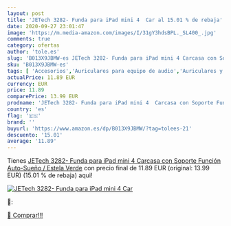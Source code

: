 ```yaml
---
layout: post
title: 'JETech 3282- Funda para iPad mini 4  Car al 15.01 % de rebaja'
date: 2020-09-27 23:01:47
image: 'https://m.media-amazon.com/images/I/31gY3hdsBPL._SL400_.jpg'
comments: true
category: ofertas
author: 'tole.es'
slug: 'B013X9JBMW-es JETech 3282- Funda para iPad mini 4 Carcasa con Soporte...'
sku: 'B013X9JBMW-es'
tags: [ 'Accesorios','Auriculares para equipo de audio','Auriculares y accesorios','Cables USB','Cables y accesorios','Cables y conectores','Electrónica','Informática','ipad', ]
actualPrice: 11.89 EUR
currency: EUR
price: 11.89
comparePrice: 13.99 EUR
prodname: 'JETech 3282- Funda para iPad mini 4  Carcasa con Soporte Función  Auto-Sueño / Estela  Verde'
country: 'es'
flag: '🇪🇸'
brand: ''
buyurl: 'https://www.amazon.es/dp/B013X9JBMW/?tag=tolees-21'
descuento: '15.01'
average: '11.89'
---
```


Tienes [JETech 3282- Funda para iPad mini 4  Carcasa con Soporte Función  Auto-Sueño / Estela  Verde](https://www.amazon.es/dp/B013X9JBMW/?tag=tolees-21) con precio final de  11.89 EUR (original: 13.99 EUR) (15.01 %  de rebaja) aqui!

[![JETech 3282- Funda para iPad mini 4  Car](https://m.media-amazon.com/images/I/31gY3hdsBPL._SL400_.jpg)](https://www.amazon.es/dp/B013X9JBMW/?tag=tolees-21)

🔎:


[🛒 Comprar!!!](https://www.amazon.es/dp/B013X9JBMW/?tag=tolees-21)
